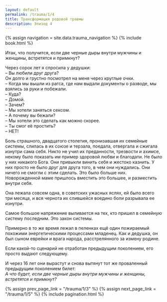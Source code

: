 ```yaml
---
layout: default
permalink: /trauma/1/4
title: Трансформация родовой травмы
description: Эпизод 4
---
```

{% assign navigation  = site.data.trauma_navigation %}
{% include book.html %}

Итак, что получится, если две черные дыры внутри мужчины и женщины, встретятся и примкнут?

Через сорок лет я спросила у дедушки:  
– Вы любили друг друга?  
Он долго и грустно посмотрел на меня через круглые очки.  
– Когда мы вышли из pагса, где нам выдали документы о разводе, мы взялись за руки и побежали.  
– Куда?  
– Домой.  
– Зачем?  
– Мы хотели заняться сексом.  
– А почему вы бежали?  
– Мы хотели это сделать как можно скорее.  
– Ты смог её простить?  
– НЕТ!

Боль страшного, двадцатого столетия, пронизавшая их семейные системы, слилась в их союзе и терзала, поедала, отвергала и сжигала изнутри сама себя. Никто не учил их преданности, трезвости и ахимсе, некому было показать им пример здоровой любви и благодати. Не было у них никакого Бога. Они привыкли винить себя и жестоко казнить. У них просто не было друг для друга того, в чем они нуждались. Они ничего не смогли с этим сделать. Это было больше них. Новорожденной маме пришлось вместить это большее, и разместить внутри себя.

Она лежала совсем одна, в советских ужасных яслях, ей было всего три месяца, и вся чернота их слившейся воедино боли разрывала ее изнутри.

Самое большое напряжение выливается на тех, кто пришел в семейную систему последним. Это закон системы.

Примерно в то же время лежал в пеленках ещё один пожираемый похожими энергетическими процессами младенец. Как и дедушка, он был сыном еврейки и врага народа, расстрелянного за измену родине.

Если какой-то сценарий не отработан предыдущим поколением, его просто выдают следующему.

И через 16 лет они вырастут и снова вытянут тот же проваленный предыдущим поколением билет:  
*А что будет, если две черные дыры внутри мужчины и женщины, встретятся и примкнут?*

{% assign prev_page_link = "/trauma/1/3" %}
{% assign next_page_link = "/trauma/1/5" %}
{% include pagination.html %}